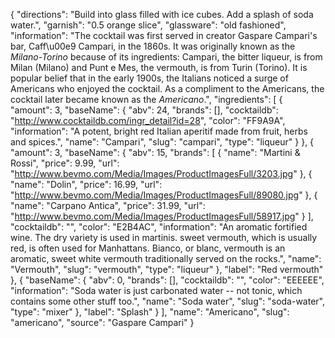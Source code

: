 {
    "directions": "Build into glass filled with ice cubes. Add a splash of soda water.",
    "garnish": "0.5 orange slice",
    "glassware": "old fashioned",
    "information": "The cocktail was first served in creator Gaspare Campari's bar, Caff\u00e9 Campari, in the 1860s. It was originally known as the *Milano-Torino* because of its ingredients: Campari, the bitter liqueur, is from Milan (Milano) and Punt e Mes, the vermouth, is from Turin (Torino). It is popular belief that in the early 1900s, the Italians noticed a surge of Americans who enjoyed the cocktail. As a compliment to the Americans, the cocktail later became known as the *Americano*.",
    "ingredients": [
        {
            "amount": 3,
            "baseName": {
                "abv": 24,
                "brands": [],
                "cocktaildb": "http://www.cocktaildb.com/ingr_detail?id=28",
                "color": "FF9A9A",
                "information": "A potent, bright red Italian aperitif made from fruit, herbs and spices.",
                "name": "Campari",
                "slug": "campari",
                "type": "liqueur"
            }
        },
        {
            "amount": 3,
            "baseName": {
                "abv": 15,
                "brands": [
                    {
                        "name": "Martini & Rossi",
                        "price": 9.99,
                        "url": "http://www.bevmo.com/Media/Images/ProductImagesFull/3203.jpg"
                    },
                    {
                        "name": "Dolin",
                        "price": 16.99,
                        "url": "http://www.bevmo.com/Media/Images/ProductImagesFull/89080.jpg"
                    },
                    {
                        "name": "Carpano Antica",
                        "price": 31.99,
                        "url": "http://www.bevmo.com/Media/Images/ProductImagesFull/58917.jpg"
                    }
                ],
                "cocktaildb": "",
                "color": "E2B4AC",
                "information": "An aromatic fortified wine. The dry variety is used in martinis. sweet vermouth, which is usually red, is often used for Manhattans. Bianco, or blanc, vermouth is an aromatic, sweet white vermouth traditionally served on the rocks.",
                "name": "Vermouth",
                "slug": "vermouth",
                "type": "liqueur"
            },
            "label": "Red vermouth"
        },
        {
            "baseName": {
                "abv": 0,
                "brands": [],
                "cocktaildb": "",
                "color": "EEEEEE",
                "information": "Soda water is just carbonated water -- not tonic, which contains some other stuff too.",
                "name": "Soda water",
                "slug": "soda-water",
                "type": "mixer"
            },
            "label": "Splash"
        }
    ],
    "name": "Americano",
    "slug": "americano",
    "source": "Gaspare Campari"
}